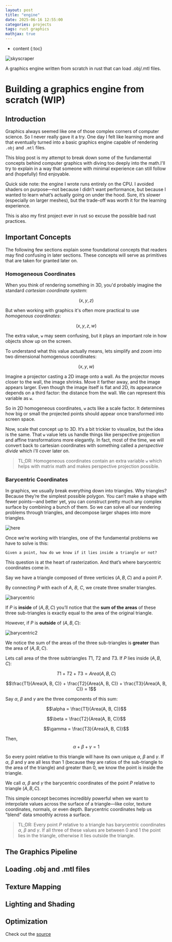 ```yaml
---
layout: post
title: "engine"
date: 2025-06-16 12:55:00
categories: projects
tags: rust graphics
mathjax: true
---
```

* content
{:toc}

![skyscraper](../../../../images/sky.gif) 

A graphics engine written from scratch in rust that can load .obj/.mtl files.




# Building a graphics engine from scratch (WIP)


## Introduction

Graphics always seemed like one of those complex corners of computer science. So I never really gave it a try. One day I felt like learning more and that eventually turned into a basic graphics engine capable of rendering `.obj` and `.mtl` files.

This blog post is my attempt to break down some of the fundamental concepts behind computer graphics with diving too deeply into the math.I'll try to explain in a way that someone with minimal experience can still follow and (hopefully) find enjoyable.

Quick side note: the engine I wrote runs entirely on the CPU. I avoided shaders on purpose—not because I didn’t want performance, but because I wanted to learn what’s actually going on under the hood. Sure, it’s slower (especially on larger meshes), but the trade-off was worth it for the learning experience. 

This is also my first project ever in rust so excuse the possible bad rust practices.

## Important Concepts

The following few sections explain some foundational concepts that readers may find confusing in later sections. These concepts will serve as primitives that are taken for granted later on.

### Homogeneous Coordinates

When you think of rendering something in 3D, you'd probably imagine the standard *cartesian coordinate system*:

$$(x, y, z)$$

But when working with graphics it's often more practical to use *homogenous coordinates*:

$$(x, y, z, w)$$

The extra value, `w` may seem confusing, but it plays an important role in how objects show up on the screen.

To understand what this value actually means, lets simplify and zoom into two dimensional homogenous coordinates:

$$(x, y, w)$$

Imagine a projector casting a 2D image onto a wall. As the projector moves closer to the wall, the image shrinks. Move it farther away, and the image appears larger. Even though the image itself is flat and 2D, its appearance depends on a third factor: the distance from the wall. We can represent this variable as `w`.

So in 2D homogeneous coordinates, `w` acts like a scale factor. It determines how big or small the projected points should appear once transformed into screen space.

Now, scale that concept up to 3D. It’s a bit trickier to visualize, but the idea is the same. That `w` value lets us handle things like perspective projection and affine transformations more elegantly. In fact, most of the time, we will convert back to cartesian coordinates with something called a *perspective divide* which i'll cover later on.

> TL;DR: Homogeneous coordinates contain an extra variable `w` which helps with matrix math and makes perspective projection possible.

### Barycentric Coordinates

In graphics, we usually break everything down into triangles. Why triangles? Because they’re the simplest possible polygon. You can’t make a shape with fewer points—and better yet, you can construct pretty much any complex surface by combining a bunch of them. So we can solve all our rendering problems through triangles, and decompose larger shapes into more triangles.

![here](https://upload.wikimedia.org/wikipedia/commons/e/e0/%D0%A2%D1%80%D0%B8%D0%B0%D0%BD%D0%B3%D1%83%D0%BB%D1%8F%D1%86%D0%B8%D1%8F.svg)

Once we’re working with triangles, one of the fundamental problems we have to solve is this:

    Given a point, how do we know if it lies inside a triangle or not?

This question is at the heart of rasterization. And that’s where barycentric coordinates come in.

Say we have a triangle composed of three verticies $(A, B, C)$ and a point $P$.

By connecting $P$ with each of $A$, $B$, $C$, we create three smaller triangles.

![barycentric](../../../../images/barycentric.png)

If $P$ is **inside** of $(A, B, C)$ you’ll notice that the **sum of the areas** of these three sub-triangles is exactly equal to the area of the original triangle.

However, if $P$ is **outside** of $(A, B, C)$:

![barycentric2](../../../../images/barycentric2.png)

We notice the sum of the areas of the three sub-triangles is **greater** than the area of $(A, B, C)$.

Lets call area of the three subtriangles $T1$, $T2$ and $T3$. If $P$ lies inside $(A, B, C)$:

$$T1 + T2 + T3 = Area(A, B, C)$$

$$\frac{T1}{Area(A, B, C)} + \frac{T2}{Area(A, B, C)} + \frac{T3}{Area(A, B, C)} = 1$$

Say $\alpha$, $\beta$ and $\gamma$ are the three components of this sum:

$$\alpha = \frac{T1}{Area(A, B, C)}$$

$$\beta = \frac{T2}{Area(A, B, C)}$$

$$\gamma = \frac{T3}{Area(A, B, C)}$$

Then,
$$\alpha + \beta + \gamma = 1$$

So every point relative to this triangle will have its own unique $\alpha$, $\beta$ and $\gamma$. If $\alpha$, $\beta$ and $\gamma$ are all less than 1 (because they are ratios of the sub-triangle to the area of the triangle) and greater than 0, we know the point is inside the triangle.

We call $\alpha$, $\beta$ and $\gamma$ the barycentric coordinates of the point $P$ relative to triangle $(A, B, C)$.

This simple concept becomes incredibly powerful when we want to interpolate values across the surface of a triangle—like color, texture coordinates, normals, or even depth. Barycentric coordinates help us "blend" data smoothly across a surface.

> TL;DR: Every point $P$ relative to a triangle has barycentric coordinates $\alpha$, $\beta$ and $\gamma$. If all three of these values are between 0 and 1 the point lies in the triangle, otherwise it lies outside the triangle.

## The Graphics Pipeline

## Loading .obj and .mtl files

## Texture Mapping

## Lighting and Shading

## Optimization

Check out the [source](https://github.com/CygnusX-26/engine)
